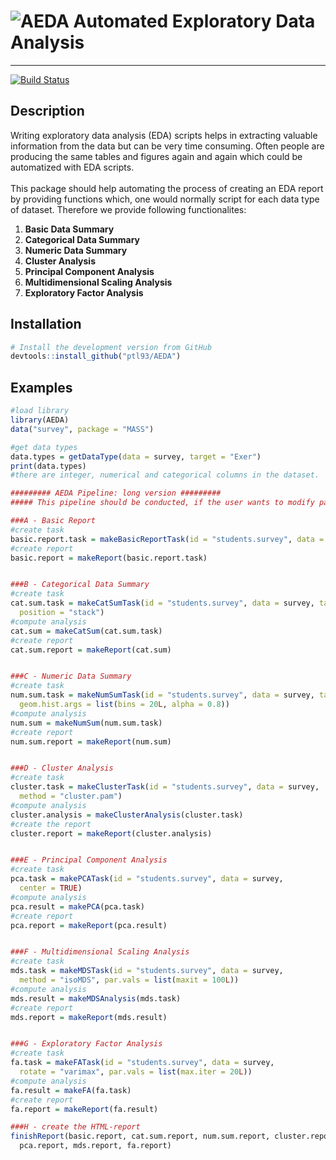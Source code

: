 # ![AEDA](https://github.com/ptl93/AEDA/blob/tle_vignette/man/images/AEDA_logo.png) Automated Exploratory Data Analysis 
***

[![Build Status](https://travis-ci.org/ptl93/AEDA.svg?branch=master)](https://travis-ci.org/ptl93/AEDA)
## Description

Writing exploratory data analysis (EDA) scripts helps in extracting valuable information from the data but can be very time consuming. Often people are producing the same tables and figures again and again which could be automatized with EDA scripts. <br>
<br>
This package should help automating the process of creating an EDA report by providing functions which, one would normally script for each data type of dataset. Therefore we provide following functionalites:

1. **Basic Data Summary**
2. **Categorical Data Summary**
3. **Numeric Data Summary**
4. **Cluster Analysis**
5. **Principal Component Analysis**
6. **Multidimensional Scaling Analysis**
7. **Exploratory Factor Analysis**

## Installation
```R
# Install the development version from GitHub
devtools::install_github("ptl93/AEDA")
```

## Examples

```R
#load library
library(AEDA)
data("survey", package = "MASS")

#get data types
data.types = getDataType(data = survey, target = "Exer")
print(data.types)
#there are integer, numerical and categorical columns in the dataset.

######### AEDA Pipeline: long version #########
##### This pipeline should be conducted, if the user wants to modify parameters for the analysis reports

###A - Basic Report
#create task
basic.report.task = makeBasicReportTask(id = "students.survey", data = survey, target = "Exer")
#create report
basic.report = makeReport(basic.report.task)


###B - Categorical Data Summary
#create task
cat.sum.task = makeCatSumTask(id = "students.survey", data = survey, target = "Exer",
  position = "stack")
#compute analysis
cat.sum = makeCatSum(cat.sum.task)
#create report
cat.sum.report = makeReport(cat.sum)


###C - Numeric Data Summary
#create task
num.sum.task = makeNumSumTask(id = "students.survey", data = survey, target = "Exer",
  geom.hist.args = list(bins = 20L, alpha = 0.8))
#compute analysis
num.sum = makeNumSum(num.sum.task)
#create report
num.sum.report = makeReport(num.sum)


###D - Cluster Analysis
#create task
cluster.task = makeClusterTask(id = "students.survey", data = survey,
  method = "cluster.pam")
#compute analysis
cluster.analysis = makeClusterAnalysis(cluster.task)
#create the report
cluster.report = makeReport(cluster.analysis)


###E - Principal Component Analysis
#create task
pca.task = makePCATask(id = "students.survey", data = survey,
  center = TRUE)
#compute analysis
pca.result = makePCA(pca.task)
#create report
pca.report = makeReport(pca.result)


###F - Multidimensional Scaling Analysis
#create task
mds.task = makeMDSTask(id = "students.survey", data = survey,
  method = "isoMDS", par.vals = list(maxit = 100L))
#compute analysis
mds.result = makeMDSAnalysis(mds.task)
#create report
mds.report = makeReport(mds.result)


###G - Exploratory Factor Analysis
#create task
fa.task = makeFATask(id = "students.survey", data = survey,
  rotate = "varimax", par.vals = list(max.iter = 20L))
#compute analysis
fa.result = makeFA(fa.task)
#create report
fa.report = makeReport(fa.result)

###H - create the HTML-report
finishReport(basic.report, cat.sum.report, num.sum.report, cluster.report,
  pca.report, mds.report, fa.report)
``` 
